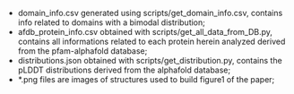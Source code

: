 - domain_info.csv generated using scripts/get_domain_info.csv, contains info related to domains with a bimodal distribution;
- afdb_protein_info.csv obtained with scripts/get_all_data_from_DB.py, contains all informations related to each protein herein analyzed derived from the pfam-alphafold database;
- distributions.json obtained with scripts/get_distribution.py, contains the pLDDT distributions derived from the alphafold database;
- *.png files are images of structures used to build figure1 of the paper;
